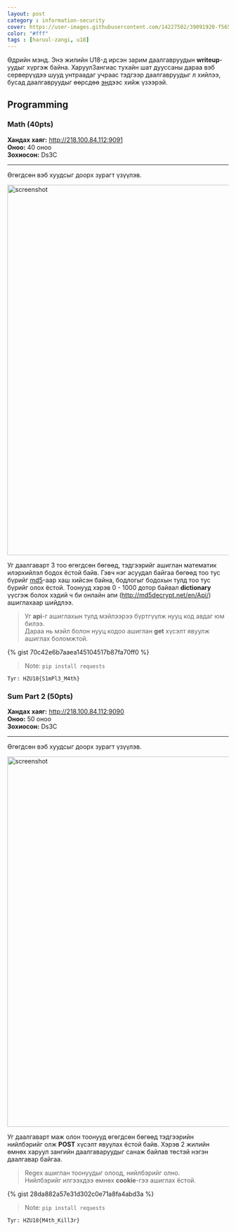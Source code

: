```yaml
---
layout: post
category : information-security
cover: https://user-images.githubusercontent.com/14227502/39091920-f5659102-4631-11e8-837f-3b2da95f3fae.png
color: "#fff"
tags : [haruul-zangi, u18]
---
```


Өдрийн мэнд. Энэ жилийн U18-д ирсэн зарим даалгавруудын **writeup**-уудыг хүргэж байна.
ХаруулЗангиас тухайн шат дууссаны дараа вэб серверүүдээ шууд унтраадаг учраас тэдгээр даалгавруудыг л
хийлээ, бусад даалгавруудыг өөрсдөө [энд](https://github.com/enkhee-Osiris/u18-2018)ээс хийж үзээрэй. 

## Programming

### Math (40pts)
**Хандах хаяг:** http://218.100.84.112:9091  
**Оноо:** 40 оноо  
**Зохиосон:** Ds3C 

---

Өгөгдсөн вэб хуудсыг доорх зурагт үзүүлэв.

<img width="843" alt="screenshot" src="https://user-images.githubusercontent.com/14227502/39091891-6374ab20-4631-11e8-8a5e-b4ebde41a860.png">

Уг даалгаварт 3 тоо өгөгдсөн бөгөөд, тэдгээрийг ашиглан математик илэрхийлэл бодох ёстой байв.
Гэвч нэг асуудал байгаа бөгөөд тоо тус бүрийг [md5](https://en.wikipedia.org/wiki/MD5)-аар хаш хийсэн байна, бодлогыг бодохын тулд тоо тус бүрийг олох ёстой. Тоонууд хэрэв 0 - 1000 дотор байвал **dictionary** үүсгэж болох хэдий ч би онлайн апи (http://md5decrypt.net/en/Api/) ашиглахаар шийдлээ.

> Уг **api**-г ашиглахын тулд мэйлээрээ бүртгүүлж нууц код авдаг юм билээ.  
> Дараа нь мэйл болон нууц кодоо ашиглан **get** хүсэлт явуулж ашиглах боломжтой.

{% gist 70c42e6b7aaea145104517b87fa70ff0 %}

> Note: `pip install requests`

```
Туг: HZU18{S1mPl3_M4th}
```

### Sum Part 2 (50pts)
**Хандах хаяг:** http://218.100.84.112:9090  
**Оноо:** 50 оноо  
**Зохиосон:** Ds3C 

---

Өгөгдсөн вэб хуудсыг доорх зурагт үзүүлэв.

<img width="843" alt="screenshot" src="https://user-images.githubusercontent.com/14227502/39091920-f5659102-4631-11e8-837f-3b2da95f3fae.png">

Уг даалгаварт маж олон тоонууд өгөгдсөн бөгөөд тэдгээрийн нийлбэрийг олж **POST** хүсэлт
явуулах ёстой байв. Хэрэв 2 жилийн өмнөх харуул зангийн даалгаваруудыг санаж байлав төстэй нэгэн даалгавар байгаа.

> Regex ашиглан тоонуудыг олоод, нийлбэрийг олно.  
> Нийлбэрийг илгээхдээ өмнөх **cookie**-гээ ашиглах ёстой.

{% gist 28da882a57e31d302c0e71a8fa4abd3a %}

> Note: `pip install requests`

```
Туг: HZU18{M4th_Kill3r}
```
